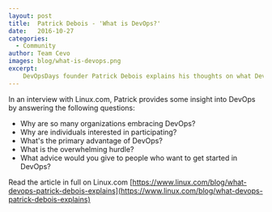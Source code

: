 ```yaml
---
layout: post
title:  Patrick Debois - 'What is DevOps?'
date:   2016-10-27
categories:
  - Community
author: Team Cevo
images: blog/what-is-devops.png
excerpt:
    DevOpsDays founder Patrick Debois explains his thoughts on what DevOps has become since defining the term in 2009.
---
```


In an interview with Linux.com, Patrick provides some insight into DevOps by answering the following questions:

* Why are so many organizations embracing DevOps?
* Why are individuals interested in participating?
* What's the primary advantage of DevOps?
* What is the overwhelming hurdle?
* What advice would you give to people who want to get started in DevOps?

Read the article in full on Linux.com  [https://www.linux.com/blog/what-devops-patrick-debois-explains](https://www.linux.com/blog/what-devops-patrick-debois-explains)
